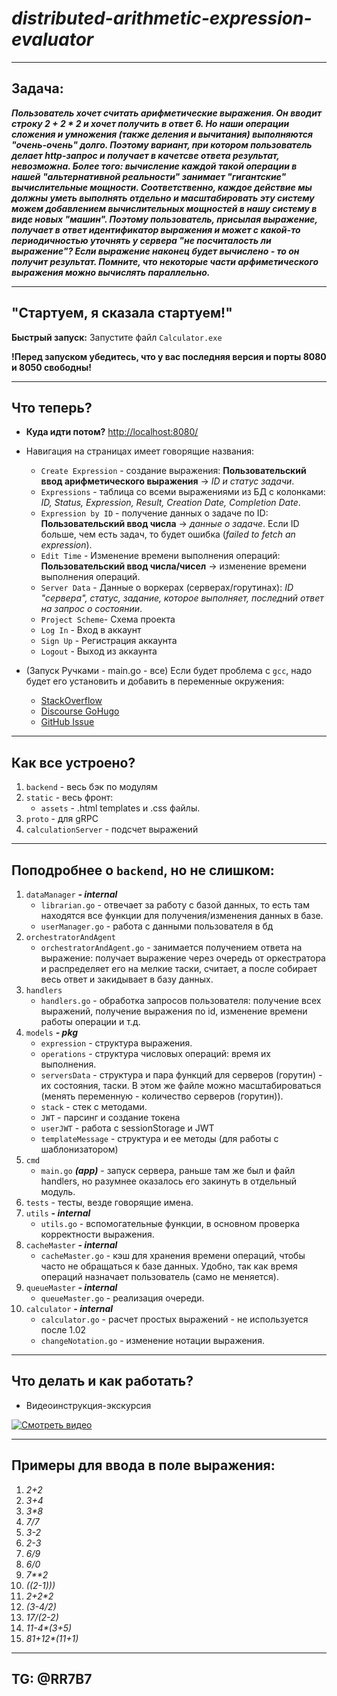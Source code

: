 # _**distributed-arithmetic-expression-evaluator**_

---
## Задача: 

**_Пользователь хочет считать арифметические выражения. Он вводит строку 2 + 2 * 2 и хочет получить в ответ 6. Но наши операции сложения и умножения (также деления и вычитания) выполняются "очень-очень" долго. Поэтому вариант, при котором пользователь делает http-запрос и получает в качетсве ответа результат, невозможна. Более того: вычисление каждой такой операции в нашей "альтернативной реальности" занимает "гигантские" вычислительные мощности. Соответственно, каждое действие мы должны уметь выполнять отдельно и масштабировать эту систему можем добавлением вычислительных мощностей в нашу систему в виде новых "машин". Поэтому пользователь, присылая выражение, получает в ответ идентификатор выражения и может с какой-то периодичностью уточнять у сервера "не посчиталость ли выражение"? Если выражение наконец будет вычислено - то он получит результат. Помните, что некоторые части арфиметического выражения можно вычислять параллельно._**

---

## "Стартуем, я сказала стартуем!"

**Быстрый запуск:** Запустите файл `Calculator.exe`

**!Перед запуском убедитесь, что у вас последняя версия и порты 8080 и 8050 свободны!**

---

## Что теперь?

* **Куда идти потом?** [http://localhost:8080/](http://localhost:8080/)
* Навигация на страницах имеет говорящие названия:
    * `Create Expression` - создание выражения: **Пользовательский ввод арифметического выражения** -> _ID и статус задачи_.
    * `Expressions` - таблица со всеми выражениями из БД с колонками: _ID, Status, Expression, Result, Creation Date, Completion Date_.
    * `Expression by ID` - получение данных о задаче по ID: **Пользовательский ввод числа** -> _данные о задаче_. Если ID больше, чем есть задач, то будет ошибка (_failed to fetch an expression_).
    * `Edit Time` - Изменение времени выполнения операций: **Пользовательский ввод числа/чисел** -> изменение времени выполнения операций.
    * `Server Data` - Данные о воркерах (серверах/горутинах): _ID "сервера", статус, задание, которое выполняет, последний ответ на запрос о состоянии_.
    * `Project Scheme`- Схема проекта
    * `Log In` - Вход в аккаунт
    * `Sign Up` - Регистрация аккаунта
    * `Logout` - Выход из аккаунта


* (Запуск Ручками - main.go - все) Если будет проблема с `gcc`, надо будет его установить и добавить в переменные окружения:
    * [StackOverflow](https://stackoverflow.com/questions/43580131/exec-gcc-executable-file-not-found-in-path-when-trying-go-build)
    * [Discourse GoHugo](https://discourse.gohugo.io/t/golang-newbie-keen-to-contribute/35087)
    * [GitHub Issue](https://github.com/golang/go/issues/47215)

---

## Как все устроено?

1. `backend` - весь бэк по модулям
2. `static` - весь фронт:
    * `assets` - .html templates и .css файлы.
3. `proto` - для gRPC
4. `calculationServer` - подсчет выражений
   
---

## Поподробнее о `backend`, но не слишком:

1. `dataManager` **_- internal_**
    * `librarian.go` - отвечает за работу с базой данных, то есть там находятся все функции для получения/изменения данных в базе.
    * `userManager.go` - работа с данными пользователя в бд
2. `orchestratorAndAgent`
    * `orchestratorAndAgent.go` - занимается получением ответа на выражение: получает выражение через очередь от оркестратора и распределяет его на мелкие таски, считает, а после собирает весь ответ и закидывает в базу данных.
3. `handlers`
    * `handlers.go` - обработка запросов пользователя: получение всех выражений, получение выражения по id, изменение времени работы операции и т.д.
4. `models` **_- pkg_**
    * `expression` - структура выражения.
    * `operations` - структура числовых операций: время их выполнения.
    * `serversData` - структура и пара функций для серверов (горутин) - их состояния, таски. В этом же файле можно масштабироваться (менять переменную - количество серверов (горутин)).
    * `stack` - стек с методами.
    * `JWT` - парсинг и создание токена
    * `userJWT` - работа с sessionStorage и JWT
    * `templateMessage` - структура и ее методы (для работы с шаблонизатором)
5. `cmd`
    * `main.go` **_(app)_** - запуск сервера, раньше там же был и файл handlers, но разумнее оказалось его закинуть в отдельный модуль.
6. `tests` - тесты, везде говорящие имена.
7. `utils` **_- internal_**
    * `utils.go` - вспомогательные функции, в основном проверка корректности выражения.
8. `cacheMaster` **_- internal_**
    * `cacheMaster.go` - кэш для хранения времени операций, чтобы часто не обращаться к базе данных. Удобно, так как время операций назначает пользователь (само не меняется).
9. `queueMaster` **_- internal_**
    * `queueMaster.go` - реализация очереди.
10. `calculator` **_- internal_**
    * `calculator.go` - расчет простых выражений - не используется после 1.02
    * `changeNotation.go` - изменение нотации выражения.

---

## Что делать и как работать?
* Видеоинструкция-экскурсия

[![Смотреть видео](https://media0.giphy.com/media/abKKy1mSxcknuep6eA/giphy.gif?cid=6c09b952f7s5hjk6tg2rwvbao669du9l7yefzzy6rmkjpzmw&ep=v1_internal_gif_by_id&rid=giphy.gif&ct=s)](https://youtu.be/iZxqDZT8OfA)

---

## Примеры для ввода в поле выражения:

1. _2+2_
2. _3+4_
3. _3*8_
4. _7/7_
5. _3-2_
6. _2-3_
7. _6/9_
8. _6/0_
9. _7**2_
10. _((2-1)))_
11. _2+2*2_
12. _(3-4/2)_
13. _17/(2-2)_
14. _11-4*(3+5)_
15. _81+12*(11+1)_

---

## TG: @RR7B7

